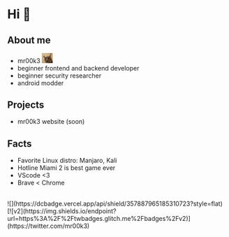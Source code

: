 # Hi 👋

## About me 
- mr00k3 <img width="25px" src="floppa.gif">
- beginner frontend and backend developer
- beginner security researcher
- android modder

## Projects
- mr00k3 website (soon)
## Facts
- Favorite Linux distro: Manjaro, Kali
- Hotline Miami 2 is best game ever 
- VScode <3
- Brave < Chrome
<br/>
![](https://dcbadge.vercel.app/api/shield/357887965185310723?style=flat)
[![v2](https://img.shields.io/endpoint?url=https%3A%2F%2Ftwbadges.glitch.me%2Fbadges%2Fv2)](https://twitter.com/mr00k3)
